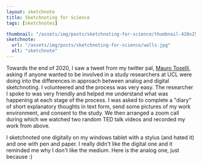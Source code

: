 ```yaml
---
layout: sketchnote
title: Sketchnoting for Science
tags: [sketchnotes]

thumbnail: "/assets/img/posts/sketchnoting-for-science/thumbnail-420x255.jpg"
sketchnote:
  url: "/assets/img/posts/sketchnoting-for-science/walls.jpg"
  alt: "sketchnote"
---
```


Towards the end of 2020, I saw a tweet from my twitter pal, <a href="https://twitter.com/xLontrax">Mauro Toselli</a>, asking
if anyone wanted to be involved in a study researchers at UCL were doing into the differences in approach between analog and digital sketchnoting. I volunteered and the process was very easy. The researcher I spoke to was very friendly and helped me understand what was happening at each stage of the process. I was asked to complete a "diary" of short explanatory thoughts in text form, send some pictures of my work environment, and consent to the study. We then arranged a zoom call during which we watched two random TED talk videos and recorded my work from above.

I sketchnoted one digitally on my windows tablet with a stylus (and hated it) and one with pen and paper. I really didn't like the digital one and it reminded me why I don't like the medium. Here is the analog one, just because :)
